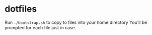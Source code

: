 dotfiles
========

Run `./bootstrap.sh` to copy to files into your home directory
You'll be prompted for each file just in case.
